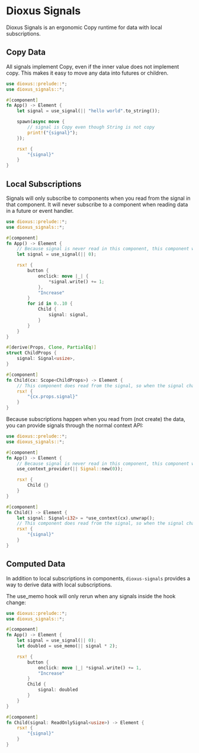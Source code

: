 # Dioxus Signals

Dioxus Signals is an ergonomic Copy runtime for data with local subscriptions.

## Copy Data

All signals implement Copy, even if the inner value does not implement copy. This makes it easy to move any data into futures or children.

```rust
use dioxus::prelude::*;
use dioxus_signals::*;

#[component]
fn App() -> Element {
    let signal = use_signal(|| "hello world".to_string());

    spawn(async move {
        // signal is Copy even though String is not copy
        print!("{signal}");
    });

    rsx! {
        "{signal}"
    }
}
```

## Local Subscriptions

Signals will only subscribe to components when you read from the signal in that component. It will never subscribe to a component when reading data in a future or event handler.

```rust
use dioxus::prelude::*;
use dioxus_signals::*;

#[component]
fn App() -> Element {
    // Because signal is never read in this component, this component will not rerun when the signal changes
    let signal = use_signal(|| 0);

    rsx! {
        button {
            onclick: move |_| {
                *signal.write() += 1;
            },
            "Increase"
        }
        for id in 0..10 {
            Child {
                signal: signal,
            }
        }
    }
}

#[derive(Props, Clone, PartialEq)]
struct ChildProps {
    signal: Signal<usize>,
}

#[component]
fn Child(cx: Scope<ChildProps>) -> Element {
    // This component does read from the signal, so when the signal changes it will rerun
    rsx! {
        "{cx.props.signal}"
    }
}
```

Because subscriptions happen when you read from (not create) the data, you can provide signals through the normal context API:

```rust
use dioxus::prelude::*;
use dioxus_signals::*;

#[component]
fn App() -> Element {
    // Because signal is never read in this component, this component will not rerun when the signal changes
    use_context_provider(|| Signal::new(0));

    rsx! {
        Child {}
    }
}

#[component]
fn Child() -> Element {
    let signal: Signal<i32> = *use_context(cx).unwrap();
    // This component does read from the signal, so when the signal changes it will rerun
    rsx! {
        "{signal}"
    }
}
```

## Computed Data

In addition to local subscriptions in components, `dioxus-signals` provides a way to derive data with local subscriptions.

The use_memo hook will only rerun when any signals inside the hook change:

```rust
use dioxus::prelude::*;
use dioxus_signals::*;

#[component]
fn App() -> Element {
    let signal = use_signal(|| 0);
    let doubled = use_memo(|| signal * 2);

    rsx! {
        button {
            onclick: move |_| *signal.write() += 1,
            "Increase"
        }
        Child {
            signal: doubled
        }
    }
}

#[component]
fn Child(signal: ReadOnlySignal<usize>) -> Element {
    rsx! {
        "{signal}"
    }
}
```

